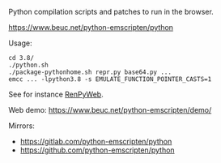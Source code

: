 Python compilation scripts and patches to run in the browser.

<https://www.beuc.net/python-emscripten/python>

Usage:

`cd 3.8/`  
`./python.sh`  
`./package-pythonhome.sh repr.py base64.py ...`  
`emcc ... -lpython3.8 -s EMULATE_FUNCTION_POINTER_CASTS=1`

See for instance [RenPyWeb](https://github.com/renpy/renpyweb).

Web demo: <https://www.beuc.net/python-emscripten/demo/>

Mirrors:

- <https://gitlab.com/python-emscripten/python>
- <https://github.com/python-emscripten/python>
